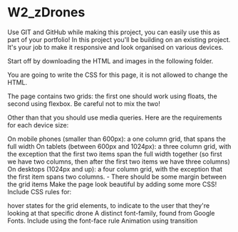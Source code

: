 # W2_zDrones

Use GIT and GitHub while making this project, you can easily use this as part of your portfolio!
In this project you'll be building on an existing project. It's your job to make it responsive and look organised on various devices.

Start off by downloading the HTML and images in the following folder.

You are going to write the CSS for this page, it is not allowed to change the HTML.

The page contains two grids: the first one should work using floats, the second using flexbox. Be careful not to mix the two!

Other than that you should use media queries. Here are the requirements for each device size:

On mobile phones (smaller than 600px): a one column grid, that spans the full width
On tablets (between 600px and 1024px): a three column grid, with the exception that the first two items span the full width together (so first we have two columns, then after the first two items we have three columns)
On desktops (1024px and up): a four column grid, with the exception that the first item spans two columns. - There should be some margin between the grid items
Make the page look beautiful by adding some more CSS! Include CSS rules for:

hover states for the grid elements, to indicate to the user that they're looking at that specific drone
A distinct font-family, found from Google Fonts. Include using the font-face rule
Animation using transition
